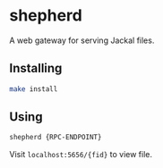 # shepherd
A web gateway for serving Jackal files.

## Installing
```sh
make install
```

## Using

```sh
shepherd {RPC-ENDPOINT}
```

Visit `localhost:5656/{fid}` to view file.
